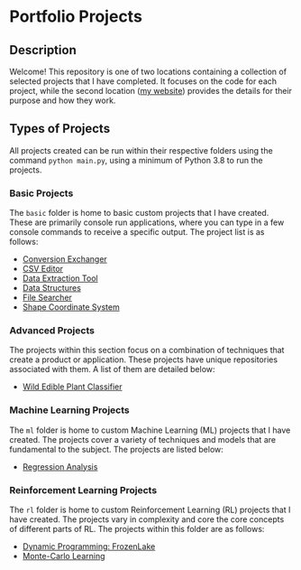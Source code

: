 # Portfolio Projects

## Description

Welcome! This repository is one of two locations containing a collection of selected projects that I have completed. It focuses on the code for each project, while the second location ([my website](https://acius.co.uk/portfolio/)) provides the details for their purpose and how they work.

## Types of Projects

All projects created can be run within their respective folders using the command `python main.py`, using a minimum of Python 3.8 to run the projects.

### Basic Projects

The `basic` folder is home to basic custom projects that I have created. These are primarily console run applications, where you can type in a few console commands to receive a specific output. The project list is as follows:

- [Conversion Exchanger](/basic/conversion_exchanger)
- [CSV Editor](/basic/csv_editor)
- [Data Extraction Tool](/basic/data_extraction_tool)
- [Data Structures](/basic/data_structures)
- [File Searcher](/basic/file_searcher)
- [Shape Coordinate System](/basic/shape_coordinate_system)

### Advanced Projects

The projects within this section focus on a combination of techniques that create a product or application. These projects have unique repositories associated with them. A list of them are detailed below:

- [Wild Edible Plant Classifier](https://github.com/Achronus/wep-classifier)

### Machine Learning Projects

The `ml` folder is home to custom Machine Learning (ML) projects that I have created. The projects cover a variety of techniques and models that are fundamental to the subject. The projects are listed below:

- [Regression Analysis](/ml/regression_analysis)

### Reinforcement Learning Projects

The `rl` folder is home to custom Reinforcement Learning (RL) projects that I have created. The projects vary in complexity and core the core concepts of different parts of RL. The projects within this folder are as follows:

- [Dynamic Programming: FrozenLake](/rl/dynamic_programming)
- [Monte-Carlo Learning](/rl/monte_carlo)
